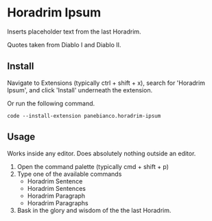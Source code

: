 # Horadrim Ipsum

Inserts placeholder text from the last Horadrim.

Quotes taken from Diablo I and Diablo II.

## Install

Navigate to Extensions (typically ctrl + shift + x), search for 'Horadrim Ipsum', and click 'Install' underneath the extension.

Or run the following command.

`code --install-extension panebianco.horadrim-ipsum`

## Usage

Works inside any editor. Does absolutely nothing outside an editor.

1. Open the command palette (typically cmd + shift + p)
2. Type one of the available commands
   - Horadrim Sentence
   - Horadrim Sentences
   - Horadrim Paragraph
   - Horadrim Paragraphs
3. Bask in the glory and wisdom of the the last Horadrim.
